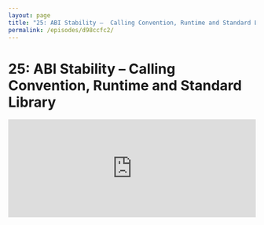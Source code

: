 ```yaml
---
layout: page
title: "25: ABI Stability –  Calling Convention, Runtime and Standard Library"
permalink: /episodes/d98ccfc2/
---
```


# 25: ABI Stability –  Calling Convention, Runtime and Standard Library

<iframe frameBorder="0" height="200px" scrolling="no" seamless src="https://player.simplecast.com/5b31a287-ea14-436c-8d8d-4516731b2661" width="100%" />

* ABI Stability Manifesto: https://github.com/apple/swift/blob/master/docs/ABIStabilityManifesto.md
* ABI Dashboard: https://swift.org/abi-stability
* ABI Docs: https://github.com/apple/swift/tree/master/docs/ABI

Please take a minute to leave a review on iTunes (https://itunes.apple.com/us/podcast/swift-unwrapped/id1209817203) and join us on http://spectrum.chat/specfm/swift-unwrapped if you'd like to discuss the show.
